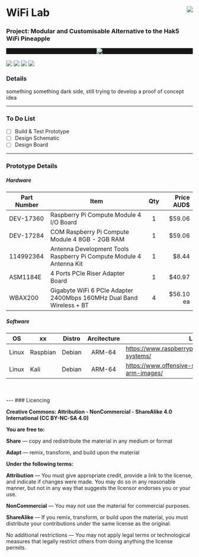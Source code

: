 # WiFi Lab <img align="right" src="https://github.com/CrashOverrideProductions/Tools/blob/main/WiFI%20Lab/repo_images/logo.jpg?raw=true">

### Project: Modular and Customisable Alternative to the Hak5 WiFi Pineapple <img alt="" align="right" src="https://img.shields.io/badge/Status-Prototype%20Phase-informational?style=flat&logoColor=white&color=73398D" />


<!-- Repo Cover Image -->
<p style="background-color:rgba(22,22,22,1.00)" align="center">
<img align="center" src="https://github.com/CrashOverrideProductions/Tools/blob/main/WiFI%20Lab/repo_images/repo_header.jpg?raw=true" />
</p>

<!-- Repo Stats -->
<img align="center" src="https://img.shields.io/github/commit-activity/m/CrashOverrideProductions/Tools"> <img align="center" src="https://img.shields.io/github/last-commit/CrashOverrideProductions/Tools"> <img align="center" src="https://img.shields.io/github/languages/code-size/CrashOverrideProductions/Tools"> <img align="center" src="https://img.shields.io/github/directory-file-count/CrashOverrideProductions/Tools">


### Details
something something dark side, still trying to develop a proof of concept idea

---
<!-- To Do List -->
### To Do List
- [ ] Build & Test Prototype
- [ ] Design Schematic
- [ ] Design Board

---
### Prototype Details
##### Hardware
|  Part Number | Item                                                                  | Qty | Price AUD$ |
| ------------ | ----------------------------------------------------------------------| :-: | ---------: |
| DEV-17360    | Raspberry Pi Compute Module 4 I/O Board                               | 1   | $59.06     |
| DEV-17284    | COM Raspberry Pi Compute Module 4 8GB - 2GB RAM                       | 1   | $59.06     |
| 114992364    | Antenna Development Tools Raspberry Pi Compute Module 4 Antenna Kit   | 1   | $8.44      |
| ASM1184E     | 4 Ports PCIe Riser Adapter Board                                      | 1   | $40.97     |
| WBAX200      | Gigabyte WiFi 6 PCIe Adapter 2400Mbps 160MHz Dual Band Wireless + BT  | 4   | $56.10 ea  |

##### Software
| OS    | xx       | Distro | Arcitecture| Link                                                     |
| ----- | -------- | :----: | :--------: | -------------------------------------------------------- |
| Linux | Raspbian | Debian | ARM-64     | https://www.raspberrypi.org/software/operating-systems/  |
| Linux | Kali     | Debian | ARM-64     | https://www.offensive-security.com/kali-linux-arm-images/|


<br>
<br>
---
<!-- Licencing Always at the Bottom -->
### Licencing <img alt="" align="right" src="https://img.shields.io/badge/Licence-CC--BY--NC--SA--4.0-informational?style=flat&logo=Creative%20Commons&logoColor=white&color=EF9421" />

**Creative Commons: Attribution - NonCommercial - ShareAlike 4.0 International (CC BY-NC-SA 4.0)**


**You are free to:**

**Share** — copy and redistribute the material in any medium or format

**Adapt** — remix, transform, and build upon the material


**Under the following terms:**

**Attribution** — You must give appropriate credit, provide a link to the license, and indicate if changes were made. You may do so in any reasonable manner, but not in any way that suggests the licensor endorses you or your use.

**NonCommercial** — You may not use the material for commercial purposes.

**ShareAlike** — If you remix, transform, or build upon the material, you must distribute your contributions under the same license as the original.

No additional restrictions — You may not apply legal terms or technological measures that legally restrict others from doing anything the license permits.
